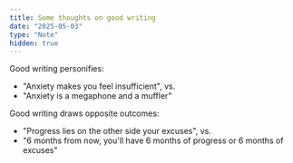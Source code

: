 ```yaml
---
title: Some thoughts on good writing
date: "2025-05-03"
type: "Note"
hidden: true
---
```


Good writing personifies:
* "Anxiety makes you feel insufficient", vs.
* "Anxiety is a megaphone and a muffler" 

Good writing draws opposite outcomes:
* "Progress lies on the other side your excuses", vs.
* "6 months from now, you'll have 6 months of progress or 6 months of excuses"






